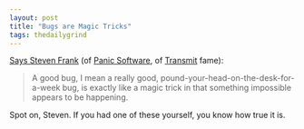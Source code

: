 ```yaml
---
layout: post
title: "Bugs are Magic Tricks"
tags: thedailygrind
---
```

[Says Steven Frank](http://stevenf.com/2007/09/bugs_are_magic_tricks.php) (of [Panic Software](http://www.panic.com/), of [Transmit](http://www.panic.com/transmit/) fame):

> A good bug, I mean a really good, pound-your-head-on-the-desk-for-a-week bug, is exactly like a magic trick in that something impossible appears to be happening.

Spot on, Steven. If you had one of these yourself, you know how true it is.